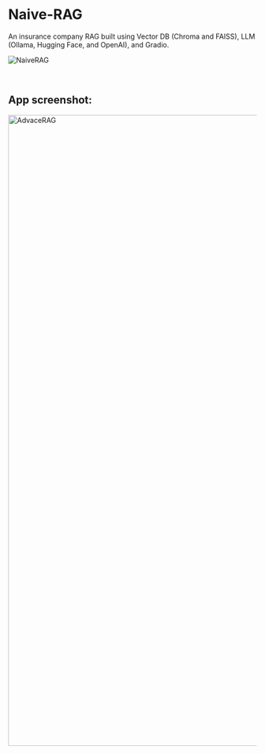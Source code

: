 # Naive-RAG
An insurance company RAG built using Vector DB (Chroma and FAISS), LLM (Ollama, Hugging Face, and OpenAI), and Gradio.


![NaiveRAG](https://github.com/user-attachments/assets/82eafa58-9752-45fa-96eb-afc982773038)

</br>

## App screenshot:
<img width="1280" alt="AdvaceRAG" src="https://github.com/user-attachments/assets/4bfc0f1e-667c-41db-8d99-8887f4a3921d" />
